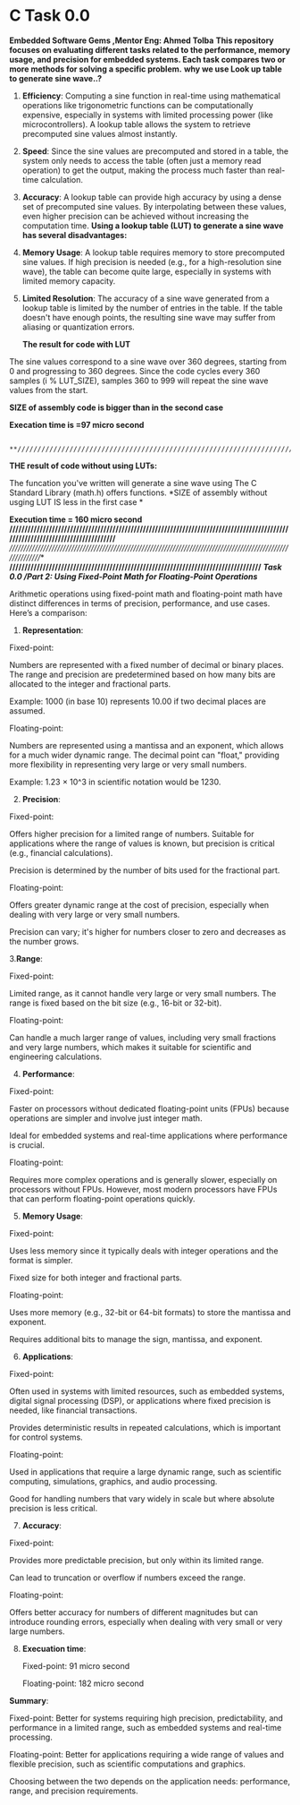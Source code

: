 # C Task 0.0
 **Embedded Software Gems ,Mentor Eng: Ahmed Tolba**
 __This repository focuses on evaluating different tasks related to the performance, memory usage, and precision for embedded systems. Each task compares
   two or more methods for solving a specific problem.__
 **why we use Look up table to generate sine wave..?**
 1. __Efficiency__: Computing a sine function in real-time using mathematical operations like trigonometric functions can be computationally expensive, especially in systems with limited processing power (like microcontrollers). A lookup table allows the system to retrieve precomputed sine values almost instantly.
2. __Speed__: Since the sine values are precomputed and stored in a table, the system only needs to access the table (often just a memory read operation) to get the output, making the process much faster than real-time calculation.
3. __Accuracy__: A lookup table can provide high accuracy by using a dense set of precomputed sine values. By interpolating between these values, even higher precision can be achieved without increasing the computation time.
**Using a lookup table (LUT) to generate a sine wave has several disadvantages:**
1. __Memory Usage__: A lookup table requires memory to store precomputed sine values. If high precision is needed (e.g., for a high-resolution sine wave), the table can become quite large, especially in systems with limited memory capacity.
2. __Limited Resolution__: The accuracy of a sine wave generated from a lookup table is limited by the number of entries in the table. If the table doesn't have enough points, the resulting sine wave may suffer from aliasing or quantization errors.
   
   **The result for code with LUT**
 

The sine values correspond to a sine wave over 360 degrees, starting from 0 and progressing to 360 degrees. Since the code cycles every 360 samples (i % LUT_SIZE), samples 360 to 999 will repeat the sine wave values from the start.


**SIZE of assembly code is bigger than in the second case**

**Execation time is =97 micro second**

                                      **///////////////////////////////////////////////////////////////////////////////////////////////////////////////////////////////**

__THE result of code without using LUTs:__

The funcation you've written will generate a sine wave using The C Standard Library (math.h) offers functions.
*SIZE of assembly without usging LUT IS less in the first case *

**Execution time = 160 micro second**
                        **///////////////////////////////////////////////////////////////////////////////////////////////////////////////////////////////**
                                   *//////////////////////////////////////////////////////////////////////////////////////////////////////////////**
                                             **///////////////////////////////////////////////////////////////////////////////////**
                                                   ___Task 0.0 /Part 2: Using Fixed-Point Math for Floating-Point Operations___


Arithmetic operations using fixed-point math and floating-point math have distinct differences in terms of precision, performance, and use cases. Here’s a comparison:

1. __Representation__:

Fixed-point:

Numbers are represented with a fixed number of decimal or binary places. The range and precision are predetermined based on how many bits are allocated to the integer and fractional parts.

Example: 1000 (in base 10) represents 10.00 if two decimal places are assumed.


Floating-point:

Numbers are represented using a mantissa and an exponent, which allows for a much wider dynamic range. The decimal point can "float," providing more flexibility in representing very large or very small numbers.

Example: 1.23 × 10^3 in scientific notation would be 1230.



2. __Precision__:

Fixed-point:

Offers higher precision for a limited range of numbers. Suitable for applications where the range of values is known, but precision is critical (e.g., financial calculations).

Precision is determined by the number of bits used for the fractional part.


Floating-point:

Offers greater dynamic range at the cost of precision, especially when dealing with very large or very small numbers.

Precision can vary; it's higher for numbers closer to zero and decreases as the number grows.



3.__Range__:

Fixed-point:

Limited range, as it cannot handle very large or very small numbers. The range is fixed based on the bit size (e.g., 16-bit or 32-bit).


Floating-point:

Can handle a much larger range of values, including very small fractions and very large numbers, which makes it suitable for scientific and engineering calculations.



4. __Performance__:

Fixed-point:

Faster on processors without dedicated floating-point units (FPUs) because operations are simpler and involve just integer math.

Ideal for embedded systems and real-time applications where performance is crucial.


Floating-point:

Requires more complex operations and is generally slower, especially on processors without FPUs. However, most modern processors have FPUs that can perform floating-point operations quickly.



5. __Memory Usage__:

Fixed-point:

Uses less memory since it typically deals with integer operations and the format is simpler.

Fixed size for both integer and fractional parts.


Floating-point:

Uses more memory (e.g., 32-bit or 64-bit formats) to store the mantissa and exponent.

Requires additional bits to manage the sign, mantissa, and exponent.



6. __Applications__:

Fixed-point:

Often used in systems with limited resources, such as embedded systems, digital signal processing (DSP), or applications where fixed precision is needed, like financial transactions.

Provides deterministic results in repeated calculations, which is important for control systems.


Floating-point:

Used in applications that require a large dynamic range, such as scientific computing, simulations, graphics, and audio processing.

Good for handling numbers that vary widely in scale but where absolute precision is less critical.



7. __Accuracy__:

Fixed-point:

Provides more predictable precision, but only within its limited range.

Can lead to truncation or overflow if numbers exceed the range.


Floating-point:

Offers better accuracy for numbers of different magnitudes but can introduce rounding errors, especially when dealing with very small or very large numbers.

8. __Execuation time__:

   Fixed-point: 91 micro second

   Floating-point: 182 micro second

   
   

**Summary**:

Fixed-point: Better for systems requiring high precision, predictability, and performance in a limited range, such as embedded systems and real-time processing.

Floating-point: Better for applications requiring a wide range of values and flexible precision, such as scientific computations and graphics.


Choosing between the two depends on the application needs: performance, range, and precision requirements.
